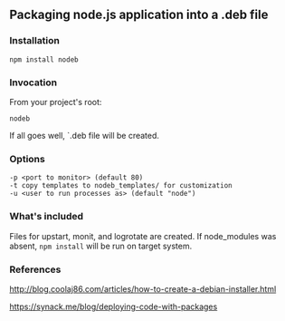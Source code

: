 ## Packaging node.js application into a .deb file

### Installation

    npm install nodeb

### Invocation

From your project's root:

    nodeb

If all goes well, `<project name>.deb file will be created.

### Options

    -p <port to monitor> (default 80) 
    -t copy templates to nodeb_templates/ for customization
    -u <user to run processes as> (default "node")

### What's included

Files for upstart, monit, and logrotate are created.  If node_modules was absent, `npm install`
will be run on target system.

### References

http://blog.coolaj86.com/articles/how-to-create-a-debian-installer.html

https://synack.me/blog/deploying-code-with-packages
